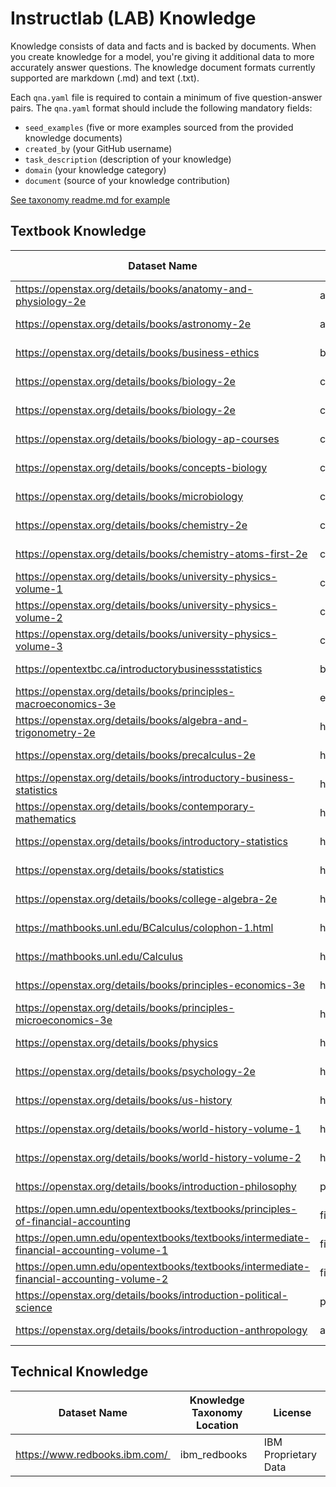 # Instructlab (LAB) Knowledge 

Knowledge consists of data and facts and is backed by documents. When you create knowledge for a model, you're giving it additional data to more accurately answer questions. The knowledge document formats currently supported are markdown (.md) and text (.txt).

Each `qna.yaml` file is required to contain a minimum of five question-answer pairs. The `qna.yaml` format should include the following mandatory fields:

* `seed_examples` (five or more examples sourced from the provided knowledge documents)
* `created_by` (your GitHub username)
* `task_description` (description of your knowledge)
* `domain` (your knowledge category)
* `document` (source of your knowledge contribution)

[See taxonomy readme.md for example](https://github.com/instructlab/taxonomy?tab=readme-ov-file#knowledge)

## Textbook Knowledge

|  Dataset Name |  Knowledge Taxonomy Location | License  |
| --------------|-------------|----------|
| https://openstax.org/details/books/anatomy-and-physiology-2e | anatomy | CC BY 4.0  |
| https://openstax.org/details/books/astronomy-2e | astronomy | CC BY 4.0  |
| https://openstax.org/details/books/business-ethics | business_ethics | CC BY 4.0  |
| https://openstax.org/details/books/biology-2e | college_biology | CC BY 4.0  |
| https://openstax.org/details/books/biology-2e | college_biology | CC BY 4.0  |
| https://openstax.org/details/books/biology-ap-courses | college_biology | CC BY 4.0  |
| https://openstax.org/details/books/concepts-biology | college_biology | CC BY 4.0  |
| https://openstax.org/details/books/microbiology | college_biology | CC BY 4.0  |
| https://openstax.org/details/books/chemistry-2e | college_chemistry | CC BY 4.0  |
| https://openstax.org/details/books/chemistry-atoms-first-2e | college_chemistry | CC BY 4.0  |
| https://openstax.org/details/books/university-physics-volume-1 | college_physics | CC BY 4.0  |
| https://openstax.org/details/books/university-physics-volume-2 | college_physics | CC BY 4.0  |
| https://openstax.org/details/books/university-physics-volume-3 | college_physics | CC BY 4.0  |
| https://opentextbc.ca/introductorybusinessstatistics | business_statistics | CC BY 4.0 |
| https://openstax.org/details/books/principles-macroeconomics-3e | econometrics | CC BY 4.0 |
| https://openstax.org/details/books/algebra-and-trigonometry-2e | high_school_mathmatics | CC BY 4.0 |
| https://openstax.org/details/books/precalculus-2e | high_school_mathmatics | CC BY 4.0 |
| https://openstax.org/details/books/introductory-business-statistics | high_school_mathmatics | CC BY 4.0 |
| https://openstax.org/details/books/contemporary-mathematics | high_school_mathmatics | CC BY 4.0 |
| https://openstax.org/details/books/introductory-statistics | high_school_mathmatics | CC BY 4.0 |
| https://openstax.org/details/books/statistics | high_school_mathmatics | CC BY 4.0 |
| https://openstax.org/details/books/college-algebra-2e | high_school_mathmatics | CC BY 4.0 |
| https://mathbooks.unl.edu/BCalculus/colophon-1.html | high_school_mathmatics | CC BY 4.0 |
| https://mathbooks.unl.edu/Calculus | high_school_mathmatics | CC BY 4.0 |
| https://openstax.org/details/books/principles-economics-3e | high_school_microeconomics  | CC BY 4.0 |
| https://openstax.org/details/books/principles-microeconomics-3e | high_school_microeconomics | CC BY 4.0 |
| https://openstax.org/details/books/physics | high_school_physics | CC BY 4.0 |
| https://openstax.org/details/books/psychology-2e | high_school_psychology  | CC BY 4.0 |
| https://openstax.org/details/books/us-history | high_school_us_history  | CC BY 4.0 |
| https://openstax.org/details/books/world-history-volume-1 | high_school_world_history  | CC BY 4.0 |
| https://openstax.org/details/books/world-history-volume-2 | high_school_world_history  | CC BY 4.0 |
| https://openstax.org/details/books/introduction-philosophy | philosophy | CC BY 4.0 |
| https://open.umn.edu/opentextbooks/textbooks/principles-of-financial-accounting | financial_accounting | CC BY 4.0 |
| https://open.umn.edu/opentextbooks/textbooks/intermediate-financial-accounting-volume-1 | financial_accounting | CC BY 4.0 |
| https://open.umn.edu/opentextbooks/textbooks/intermediate-financial-accounting-volume-2 | financial_accounting | CC BY 4.0 |
| https://openstax.org/details/books/introduction-political-science | political_science | CC BY 4.0 |
| https://openstax.org/details/books/introduction-anthropology | anthropology | CC BY 2.0 |

## Technical Knowledge

|  Dataset Name |  Knowledge Taxonomy Location | License  |
| --------------|-------------|----------|
| https://www.redbooks.ibm.com/ | ibm_redbooks | IBM Proprietary Data |



